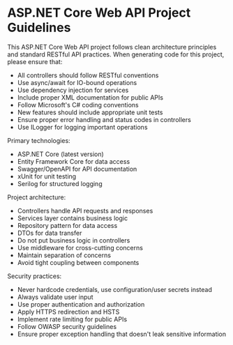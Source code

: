 # ASP.NET Core Web API Project Guidelines

This ASP.NET Core Web API project follows clean architecture principles and standard RESTful API practices.
When generating code for this project, please ensure that:
- All controllers should follow RESTful conventions
- Use async/await for IO-bound operations
- Use dependency injection for services
- Include proper XML documentation for public APIs
- Follow Microsoft's C# coding conventions
- New features should include appropriate unit tests
- Ensure proper error handling and status codes in controllers
- Use ILogger for logging important operations

Primary technologies:
- ASP.NET Core (latest version)
- Entity Framework Core for data access
- Swagger/OpenAPI for API documentation
- xUnit for unit testing
- Serilog for structured logging

Project architecture:
- Controllers handle API requests and responses
- Services layer contains business logic
- Repository pattern for data access
- DTOs for data transfer
- Do not put business logic in controllers
- Use middleware for cross-cutting concerns
- Maintain separation of concerns
- Avoid tight coupling between components

Security practices:
- Never hardcode credentials, use configuration/user secrets instead
- Always validate user input
- Use proper authentication and authorization
- Apply HTTPS redirection and HSTS
- Implement rate limiting for public APIs
- Follow OWASP security guidelines
- Ensure proper exception handling that doesn't leak sensitive information
